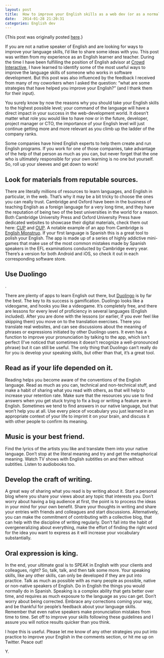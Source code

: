 ```yaml
---
layout: post
title:  How to improve your English skills as a web dev (or as a normal person!)
date:   2014-01-28 21:20:31
categories: English dev
---
```

{This post was originally posted [here](http://blog.crowdint.com/2014/01/28/how-to-improve-your-english-skills.html).}

If you are not a native speaker of English and are looking for ways to improve your language skills, I’d like to share some ideas with you. This post was written from my experience as an English learner and teacher. During the time I have been fulfilling the position of English advisor at [Crowd Interactive](https://www.crowdint.com/), I have learned to identify some of the most useful ways to improve the language skills of someone who works in software development. But this post was also influenced by the feedback I received from many of my coworkers when I asked the question: “what are some strategies that have helped you improve your English?” (and I thank them for their input).

You surely know by now the reasons why you should take your English skills to the highest possible level; your command of the language will have a direct impact in your success in the web-development world. It doesn’t matter what role you would like to have now or in the future, developer, project manager or CTO, the importance of your English level will just continue getting more and more relevant as you climb up the ladder of the company ranks.

Some companies have hired English experts to help them create and run English programs. If you work for one of those companies, take advantage of the help of that person as much as you can, but never forget that the one who is ultimately responsible for your own learning is no one but yourself. So, roll up your sleeves and get down to work!

<h2>Look for materials from reputable sources.</h2>

There are literally millions of resources to learn languages, and English in particular, in the web. That’s why it may be a bit tricky to choose the ones you can really trust. Cambridge and Oxford have been in the business of teaching English as a foreign language for a very long time, and they have the reputation of being two of the best universities in the world for a reason. Both Cambridge University Press and Oxford University Press have dedicated websites to showcase their digital materials, check them out here: [CUP](http://www.cambridgeenglish.org/) and [OUP](https://elt.oup.com/?cc=mx&selLanguage=enuniversities). A notable example of an app from Cambridge is [English Monstruo](http://www.englishmonstruo.org/). If your first language is Spanish this is a great tool to polish your English. The app is made up of a series of highly addictive mini-games that make use of the most common mistakes made by Spanish speakers in the EFL examinations conducted by Cambridge every year. There’s a version for both Android and iOS, so check it out in each corresponding software store.

<h2>Use Duolingo</h2>.

There are plenty of apps to learn English out there, but [Duolingo](https://www.duolingo.com/) is by far the best. The key to its success is gamification. Duolingo looks like a videogame, and hooks you like a videogame. It’s completely free, and there are lessons for every level of proficiency in several languages (English included). After you are done with the lessons (or earlier, if you ever feel like skipping them) you move on to the translation exercises. There you translate real websites, and can see discussions about the meaning of phrases or expressions initiated by other Duolingo users. It even has a function to improve your pronunciation by talking to the app, which isn’t perfect (I've noticed that sometimes it doesn’t recognize a well-pronounced phrase) but it can still be useful. The only thing that Duolingo can’t really do for you is develop your speaking skills, but other than that, it’s a great tool.

<h2>Read as if your life depended on it.</h2>

Reading helps you become aware of the conventions of the English language. Read as much as you can, technical and non-technical stuff, and make a habit of sharing what you read with others, as that will help to increase your retention rate. Make sure that the resources you use to find answers when you get stuck trying to fix a bug or writing a feature are in English. Sometimes we tend to find answers in our native language, but that won’t help you at all. Use every piece of vocabulary you just learned in an appropriate context of your life to imprint it on your brain, and discuss it with other people to confirm its meaning.

<h2>Music is your best friend.</h2>

Find the lyrics of the artists you like and translate them into your native language. Don’t stop at the literal meaning and try and get the metaphorical meaning. Watch TV shows with English subtitles on and then without subtitles. Listen to audiobooks too.

<h2>Develop the craft of writing.</h2>

A great way of sharing what you read is by writing about it. Start a personal blog where you share your views about any topic that interests you. Don’t worry about having a big audience at first, the point is to process the ideas in your mind for your own benefit. Share your thoughts in writing and share your entries with friends and colleagues and start discussions. Alternatively, you can make the commitment of contributing with a collective blog, that can help with the discipline of writing regularly. Don't fall into the habit of overgeneralizing about everything, make the effort of finding the right word for the idea you want to express as it will increase your vocabulary substantially.

<h2>Oral expression is king.</h2>

In the end, your ultimate goal is to SPEAK in English with your clients and colleagues, right? So, talk, talk, and then talk some more. Your speaking skills, like any other skills, can only be developed if they are put into practice. Talk as much as possible with as many people as possible, native or non-native speakers of English. Do in English the things you would normally do in Spanish. Speaking is a complex ability that gets better over time, and requires as much exposure to the language as you can get. Don’t worry about being corrected. Embrace any corrections coming your way, and be thankful for people’s feedback about your language skills. Remember that even native speakers make pronunciation mistakes from time to time. Set off to improve your skills following these guidelines and I assure you will notice results quicker than you think.

I hope this is useful. Please let me know of any other strategies you put into practice to improve your English in the comments section, or hit me up on Twitter. Peace out!

Y.
